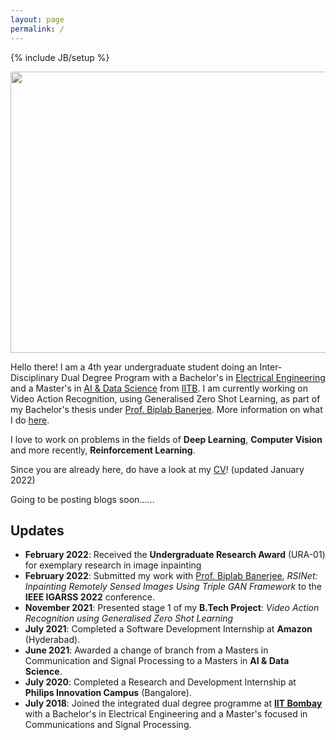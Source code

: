 ```yaml
---
layout: page
permalink: /
---
```

{% include JB/setup %}

<img style="center" src=" {{site.url}}/assets/img/profile.jpg " width="600" height="450">

Hello there! I am a 4th year undergraduate student doing an Inter-Disciplinary Dual Degree Program with a Bachelor's in [Electrical Engineering](https://www.ee.iitb.ac.in) and a Master's in [AI & Data Science](https://www.minds.iitb.ac.in/) from [IITB](https://www.iitb.ac.in). I am currently working on Video Action Recognition, using Generalised Zero Shot Learning, as part of my Bachelor's thesis under [Prof. Biplab Banerjee](https://biplab-banerjee.github.io/). More information on what I do [here](https://advaitkumar3107.github.io/about).

I love to work on problems in the fields of **Deep Learning**, **Computer Vision** and more recently, **Reinforcement Learning**.

Since you are already here, do have a look at my [CV]({{site.url}}/assets/pdf/CV.pdf)! (updated January 2022)

Going to be posting blogs soon......

## Updates

<!-- <div style="height:250px;overflow:auto;"> -->
* **February 2022**: Received the **Undergraduate Research Award** (URA-01) for exemplary research in image inpainting
* **February 2022**: Submitted my work with [Prof. Biplab Banerjee](https://biplab-banerjee.github.io/), *RSINet: Inpainting Remotely Sensed Images Using Triple GAN Framework* to the **IEEE IGARSS 2022** conference.
* **November 2021**: Presented stage 1 of my **B.Tech Project**: *Video Action Recognition using Generalised Zero Shot Learning* 
* **July 2021**: Completed a Software Development Internship at **Amazon** (Hyderabad).
* **June 2021**: Awarded a change of branch from a Masters in Communication and Signal Processing to a Masters in **AI & Data Science**.
* **July 2020**: Completed a Research and Development Internship at **Philips Innovation Campus** (Bangalore).
* **July 2018**: Joined the integrated dual degree programme at [**IIT Bombay**](https://www.iitb.ac.in/) with a Bachelor's in Electrical Engineering and a Master's focused in Communications and Signal Processing.
<!-- </div> -->


